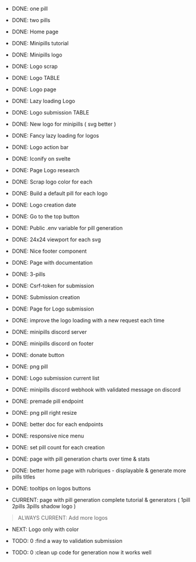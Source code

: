 - DONE: one pill
- DONE: two pills
- DONE: Home page
- DONE: Minipills tutorial
- DONE: Minipills logo
- DONE: Logo scrap
- DONE: Logo TABLE
- DONE: Logo page
- DONE: Lazy loading Logo
- DONE: Logo submission TABLE
- DONE: New logo for minipills ( svg better )
- DONE: Fancy lazy loading for logos
- DONE: Logo action bar
- DONE: Iconify on svelte
- DONE: Page Logo research
- DONE: Scrap logo color for each
- DONE: Build a default pill for each logo
- DONE: Logo creation date 
- DONE: Go to the top button
- DONE: Public .env variable for pill generation
- DONE: 24x24 viewport for each svg
- DONE: Nice footer component
- DONE: Page with documentation
- DONE: 3-pills
- DONE: Csrf-token for submission
- DONE: Submission creation
- DONE: Page for Logo submission
- DONE: improve the logo loading with a new request each time
- DONE: minipills discord server
- DONE: minipills discord on footer
- DONE: donate button
- DONE: png pill
- DONE: Logo submission current list
- DONE: minipills discord webhook with validated message on discord
- DONE: premade pill endpoint
- DONE: png pill right resize
- DONE: better doc for each endpoints
- DONE: responsive nice menu
- DONE: set pill count for each creation
- DONE: page with pill generation charts over time & stats
- DONE: better home page with rubriques - displayable & generate more pills titles
- DONE: tooltips on logos buttons

- CURRENT: page with pill generation complete tutorial & generators ( 1pill 2pills 3pills shadow logo )

> ALWAYS CURRENT: Add more logos

- NEXT: Logo only with color

- TODO: 0 :find a way to validation submission
- TODO: 0 :clean up code for generation now it works well

